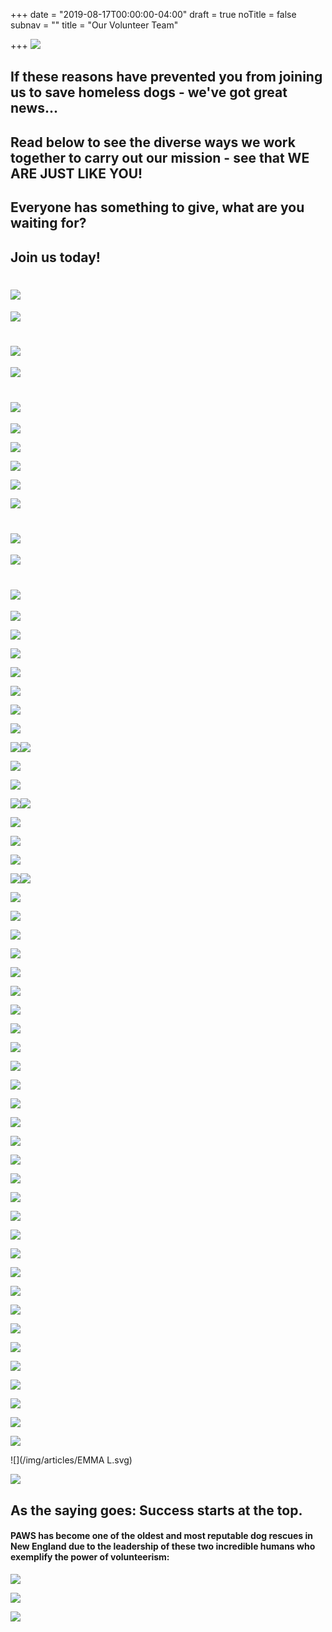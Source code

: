 +++
date = "2019-08-17T00:00:00-04:00"
draft = true
noTitle = false
subnav = ""
title = "Our Volunteer Team"

+++
![](/img/articles/reasons.svg)

## If these reasons have prevented you from joining us to save homeless dogs - we've got great news...

## Read below to see the diverse ways we work together to carry out our mission - see that WE ARE JUST LIKE YOU!

## Everyone has something to give, what are you waiting for?

## Join us today!

# ![](/img/articles/divider.svg)

![](/img/articles/suzanne.svg)

# ![](/img/articles/divider.svg)

![](/img/articles/ELAINE.2.svg)

# ![](/img/articles/divider.svg)

![](/img/articles/SHANNON.svg)

![](/img/articles/divider.svg)

![](/img/articles/angie2.svg)

![](/img/articles/divider.svg)

![](/img/articles/alicia.svg)

# ![](/img/articles/divider.svg)

![](/img/articles/JENN.svg)

# ![](/img/articles/divider.svg)

![](/img/articles/vicki.svg)

![](/img/articles/divider.svg)

![](/img/articles/CASEY-1.svg)

![](/img/articles/divider.svg)

![](/img/articles/AMANDA.svg)

![](/img/articles/divider.svg)

![](/img/articles/KRISTEN.svg)

![](/img/articles/divider.svg)![](/img/articles/sockna.svg)

![](/img/articles/divider.svg)

![](/img/articles/MELISSA.svg)

![](/img/articles/divider.svg)![](/img/articles/KATI.svg)

![](/img/articles/divider.svg)

![](/img/articles/alexandra.svg)

![](/img/articles/divider.svg)

![](/img/articles/sharon.svg)![](/img/articles/divider.svg)

![](/img/articles/jeanne.svg)

![](/img/articles/divider.svg)

![](/img/articles/melissa_rose-1.svg)

![](/img/articles/divider.svg)

![](/img/articles/LISA.svg)

![](/img/articles/divider.svg)

![](/img/articles/debra.svg)

![](/img/articles/divider.svg)

![](/img/articles/pattie.svg)

![](/img/articles/divider.svg)

![](/img/articles/diane.svg)

![](/img/articles/divider.svg)

![](/img/articles/rachel.svg)

![](/img/articles/divider.svg)

![](/img/articles/kristinV.svg)

![](/img/articles/divider.svg)

![](/img/articles/paula.svg)

![](/img/articles/divider.svg)

![](/img/articles/amyM.svg)

![](/img/articles/divider.svg)

![](/img/articles/jennifer-1.svg)

![](/img/articles/divider.svg)

![](/img/articles/terri.svg)

![](/img/articles/divider.svg)

![](/img/articles/tracy.svg)

![](/img/articles/divider.svg)

![](/img/articles/eileenS.svg)

![](/img/articles/divider.svg)

![](/img/articles/jessicaA.svg)

![](/img/articles/divider.svg)

![](/img/articles/EMMA L.svg)

![](/img/articles/divider.svg)

## As the saying goes: Success starts at the top.

#### PAWS has become one of the oldest and most reputable dog rescues in New England due to the leadership of these two incredible humans who exemplify the power of volunteerism:

![](/img/articles/kelly-1.svg)

![](/img/articles/joanne.svg)

![](/img/articles/divider.svg)